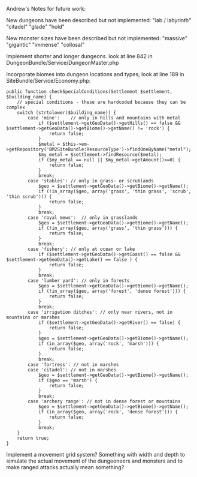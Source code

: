 Andrew's Notes for future work:

New dungeons have been described but not implemented: "lab / labyrinth" "citadel" "glade" "hold"

New monster sizes have been described but not implemented: "massive" "gigantic" "immense" "collosal"

Implement shorter and longer dungeons. look at line 842 in DungeonBundle/Service/DungeonMaster.php

Incorporate biomes into dungeon locations and types; look at line 189 in SiteBundle/Service/Economy.php:

	public function checkSpecialConditions(Settlement $settlement, $building_name) {
		// special conditions - these are hardcoded because they can be complex
		switch (strtolower($building_name)) {
			case 'mine':	// only in hills and mountains with metal
				if ($settlement->getGeoData()->getHills() == false && $settlement->getGeoData()->getBiome()->getName() != 'rock') {
					return false;
				}
				$metal = $this->em->getRepository('BM2SiteBundle:ResourceType')->findOneByName("metal");
				$my_metal = $settlement->findResource($metal);
				if ($my_metal == null || $my_metal->getAmount()<=0) {
					return false;
				}
				break;
			case 'stables':	// only in grass- or scrublands
				$geo = $settlement->getGeoData()->getBiome()->getName();
				if (!in_array($geo, array('grass', 'thin grass', 'scrub', 'thin scrub'))) {
					return false;
				}
				break;
			case 'royal mews':	// only in grasslands
				$geo = $settlement->getGeoData()->getBiome()->getName();
				if (!in_array($geo, array('grass', 'thin grass'))) {
					return false;
				}
				break;
			case 'fishery':	// only at ocean or lake
				if ($settlement->getGeoData()->getCoast() == false && $settlement->getGeoData()->getLake() == false ) {
					return false;
				}
				break;
			case 'lumber yard':	// only in forests
				$geo = $settlement->getGeoData()->getBiome()->getName();
				if (!in_array($geo, array('forest', 'dense forest'))) {
					return false;
				}
				break;
			case 'irrigation ditches': // only near rivers, not in mountains or marshes
				if ($settlement->getGeoData()->getRiver() == false) {
					return false;
				}
				$geo = $settlement->getGeoData()->getBiome()->getName();
				if (in_array($geo, array('rock', 'marsh'))) {
					return false;
				}
				break;
			case 'fortress': // not in marshes
			case 'citadel': // not in marshes
				$geo = $settlement->getGeoData()->getBiome()->getName();
				if ($geo == 'marsh') {
					return false;
				}
				break;
			case 'archery range': // not in dense forest or mountains
				$geo = $settlement->getGeoData()->getBiome()->getName();
				if (in_array($geo, array('rock', 'dense forest'))) {
					return false;
				}
				break;
		}
		return true;
	}
	
Implement a movement grid system? Something with width and depth to simulate the actual movement of the dungeoneers and monsters and to make ranged attacks actually mean something?
